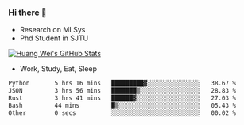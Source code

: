 ### Hi there 👋
- Research on MLSys
- Phd Student in SJTU
  
[![Huang Wei's GitHub Stats](https://github-readme-stats.vercel.app/api?username=huangwei021230&theme=tokyonight)](https://github.com/anuraghazra/github-readme-stats)

- Work, Study, Eat, Sleep


<!--START_SECTION:waka-->

```txt
Python       5 hrs 16 mins   █████████▓░░░░░░░░░░░░░░░   38.67 %
JSON         3 hrs 56 mins   ███████▒░░░░░░░░░░░░░░░░░   28.83 %
Rust         3 hrs 41 mins   ██████▓░░░░░░░░░░░░░░░░░░   27.03 %
Bash         44 mins         █▒░░░░░░░░░░░░░░░░░░░░░░░   05.43 %
Other        0 secs          ░░░░░░░░░░░░░░░░░░░░░░░░░   00.02 %
```

<!--END_SECTION:waka-->
